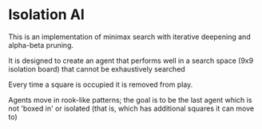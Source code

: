 # Isolation AI

This is an implementation of minimax search with iterative deepening and alpha-beta pruning.

It is designed to create an agent that performs well in a search space (9x9 isolation board) that cannot be exhaustively searched

Every time a square is occupied it is removed from play.

Agents move in rook-like patterns; the goal is to be the last agent which is not 'boxed in' or isolated (that is, which has additional squares it can move to)